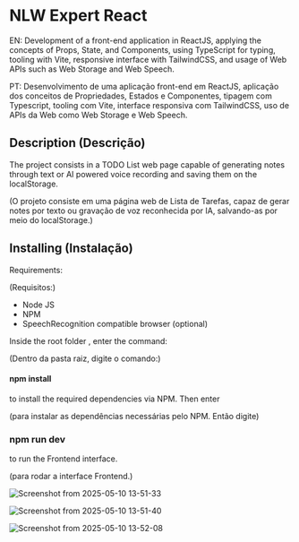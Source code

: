 # NLW Expert React

EN: Development of a front-end application in ReactJS, applying the concepts of Props, State, and Components, using TypeScript for typing, tooling with Vite, responsive interface with TailwindCSS, and usage of Web APIs such as Web Storage and Web Speech.

PT: Desenvolvimento de uma aplicação front-end em ReactJS, aplicação dos conceitos de Propriedades, Estados e Componentes, tipagem com Typescript, tooling com Vite, interface responsiva com TailwindCSS, uso de APIs da Web como Web Storage e Web Speech. 

## Description (Descrição)

The project consists in a TODO List web page capable of generating notes through text or AI powered voice recording and saving them on the localStorage.

(O projeto consiste em uma página web de Lista de Tarefas, capaz de gerar notes por texto ou gravação de voz reconhecida por IA, salvando-as por meio do localStorage.)

## Installing (Instalação)

Requirements:

(Requisitos:)

- Node JS
- NPM
- SpeechRecognition compatible browser (optional)

Inside the root folder , enter the command:

(Dentro da pasta raiz, digite o comando:)

#### npm install

to install the required dependencies via NPM. Then enter

(para instalar as dependências necessárias pelo NPM. Então digite)

### npm run dev

to run the Frontend interface.

(para rodar a interface Frontend.)

![Screenshot from 2025-05-10 13-51-33](https://github.com/user-attachments/assets/b025b007-5620-432b-9311-ab51dedaa88c)

![Screenshot from 2025-05-10 13-51-40](https://github.com/user-attachments/assets/d36990e1-9af0-4282-a316-1299db9bdf6b)

![Screenshot from 2025-05-10 13-52-08](https://github.com/user-attachments/assets/d64b9f05-37dd-43f6-a606-2ba72148dcaf)
